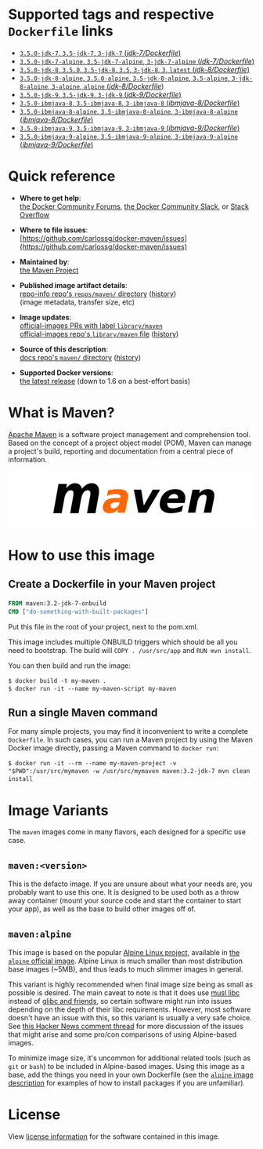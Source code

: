 <!--

********************************************************************************

WARNING:

    DO NOT EDIT "maven/README.md"

    IT IS AUTO-GENERATED

    (from the other files in "maven/" combined with a set of templates)

********************************************************************************

-->

# Supported tags and respective `Dockerfile` links

-	[`3.5.0-jdk-7`, `3.5-jdk-7`, `3-jdk-7` (*jdk-7/Dockerfile*)](https://github.com/carlossg/docker-maven/blob/4b6cf057428dec330e39af811b54a6abd000402a/jdk-7/Dockerfile)
-	[`3.5.0-jdk-7-alpine`, `3.5-jdk-7-alpine`, `3-jdk-7-alpine` (*jdk-7/Dockerfile*)](https://github.com/carlossg/docker-maven/blob/e8657f03def7f1d776a5348fcc71737d7cfe0f07/jdk-7/Dockerfile)
-	[`3.5.0-jdk-8`, `3.5.0`, `3.5-jdk-8`, `3.5`, `3-jdk-8`, `3`, `latest` (*jdk-8/Dockerfile*)](https://github.com/carlossg/docker-maven/blob/7fe1595b23769f777515ae3beca30003349a5ebb/jdk-8/Dockerfile)
-	[`3.5.0-jdk-8-alpine`, `3.5.0-alpine`, `3.5-jdk-8-alpine`, `3.5-alpine`, `3-jdk-8-alpine`, `3-alpine`, `alpine` (*jdk-8/Dockerfile*)](https://github.com/carlossg/docker-maven/blob/96b679900a847054148e88a0a8648cc52e3a997b/jdk-8/Dockerfile)
-	[`3.5.0-jdk-9`, `3.5-jdk-9`, `3-jdk-9` (*jdk-9/Dockerfile*)](https://github.com/carlossg/docker-maven/blob/4b6cf057428dec330e39af811b54a6abd000402a/jdk-9/Dockerfile)
-	[`3.5.0-ibmjava-8`, `3.5-ibmjava-8`, `3-ibmjava-8` (*ibmjava-8/Dockerfile*)](https://github.com/carlossg/docker-maven/blob/4b6cf057428dec330e39af811b54a6abd000402a/ibmjava-8/Dockerfile)
-	[`3.5.0-ibmjava-8-alpine`, `3.5-ibmjava-8-alpine`, `3-ibmjava-8-alpine` (*ibmjava-8/Dockerfile*)](https://github.com/carlossg/docker-maven/blob/a94270226e472908655fcaf0cd826d7ffb3d37ad/ibmjava-8/Dockerfile)
-	[`3.5.0-ibmjava-9`, `3.5-ibmjava-9`, `3-ibmjava-9` (*ibmjava-9/Dockerfile*)](https://github.com/carlossg/docker-maven/blob/4b6cf057428dec330e39af811b54a6abd000402a/ibmjava-9/Dockerfile)
-	[`3.5.0-ibmjava-9-alpine`, `3.5-ibmjava-9-alpine`, `3-ibmjava-9-alpine` (*ibmjava-9/Dockerfile*)](https://github.com/carlossg/docker-maven/blob/a94270226e472908655fcaf0cd826d7ffb3d37ad/ibmjava-9/Dockerfile)

# Quick reference

-	**Where to get help**:  
	[the Docker Community Forums](https://forums.docker.com/), [the Docker Community Slack](https://blog.docker.com/2016/11/introducing-docker-community-directory-docker-community-slack/), or [Stack Overflow](https://stackoverflow.com/search?tab=newest&q=docker)

-	**Where to file issues**:  
	[https://github.com/carlossg/docker-maven/issues](https://github.com/carlossg/docker-maven/issues)

-	**Maintained by**:  
	[the Maven Project](https://github.com/carlossg/docker-maven)

-	**Published image artifact details**:  
	[repo-info repo's `repos/maven/` directory](https://github.com/docker-library/repo-info/blob/master/repos/maven) ([history](https://github.com/docker-library/repo-info/commits/master/repos/maven))  
	(image metadata, transfer size, etc)

-	**Image updates**:  
	[official-images PRs with label `library/maven`](https://github.com/docker-library/official-images/pulls?q=label%3Alibrary%2Fmaven)  
	[official-images repo's `library/maven` file](https://github.com/docker-library/official-images/blob/master/library/maven) ([history](https://github.com/docker-library/official-images/commits/master/library/maven))

-	**Source of this description**:  
	[docs repo's `maven/` directory](https://github.com/docker-library/docs/tree/master/maven) ([history](https://github.com/docker-library/docs/commits/master/maven))

-	**Supported Docker versions**:  
	[the latest release](https://github.com/docker/docker/releases/latest) (down to 1.6 on a best-effort basis)

# What is Maven?

[Apache Maven](http://maven.apache.org) is a software project management and comprehension tool. Based on the concept of a project object model (POM), Maven can manage a project's build, reporting and documentation from a central piece of information.

![logo](https://raw.githubusercontent.com/docker-library/docs/e2782b8942c1af41419536078c8d0176665a005d/maven/logo.png)

# How to use this image

## Create a Dockerfile in your Maven project

```dockerfile
FROM maven:3.2-jdk-7-onbuild
CMD ["do-something-with-built-packages"]
```

Put this file in the root of your project, next to the pom.xml.

This image includes multiple ONBUILD triggers which should be all you need to bootstrap. The build will `COPY . /usr/src/app` and `RUN mvn install`.

You can then build and run the image:

```console
$ docker build -t my-maven .
$ docker run -it --name my-maven-script my-maven
```

## Run a single Maven command

For many simple projects, you may find it inconvenient to write a complete `Dockerfile`. In such cases, you can run a Maven project by using the Maven Docker image directly, passing a Maven command to `docker run`:

```console
$ docker run -it --rm --name my-maven-project -v "$PWD":/usr/src/mymaven -w /usr/src/mymaven maven:3.2-jdk-7 mvn clean install
```

# Image Variants

The `maven` images come in many flavors, each designed for a specific use case.

## `maven:<version>`

This is the defacto image. If you are unsure about what your needs are, you probably want to use this one. It is designed to be used both as a throw away container (mount your source code and start the container to start your app), as well as the base to build other images off of.

## `maven:alpine`

This image is based on the popular [Alpine Linux project](http://alpinelinux.org), available in [the `alpine` official image](https://hub.docker.com/_/alpine). Alpine Linux is much smaller than most distribution base images (~5MB), and thus leads to much slimmer images in general.

This variant is highly recommended when final image size being as small as possible is desired. The main caveat to note is that it does use [musl libc](http://www.musl-libc.org) instead of [glibc and friends](http://www.etalabs.net/compare_libcs.html), so certain software might run into issues depending on the depth of their libc requirements. However, most software doesn't have an issue with this, so this variant is usually a very safe choice. See [this Hacker News comment thread](https://news.ycombinator.com/item?id=10782897) for more discussion of the issues that might arise and some pro/con comparisons of using Alpine-based images.

To minimize image size, it's uncommon for additional related tools (such as `git` or `bash`) to be included in Alpine-based images. Using this image as a base, add the things you need in your own Dockerfile (see the [`alpine` image description](https://hub.docker.com/_/alpine/) for examples of how to install packages if you are unfamiliar).

# License

View [license information](https://www.apache.org/licenses/) for the software contained in this image.

